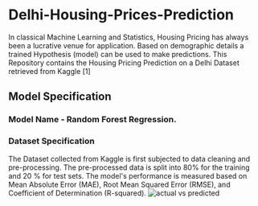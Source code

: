 # Delhi-Housing-Prices-Prediction
In classical Machine Learning and Statistics, Housing Pricing has always been a lucrative venue for application. Based on demographic details a trained Hypothesis (model) can be used to make predictions. This Repository contains the Housing Pricing Prediction on a Delhi Dataset retrieved from Kaggle [1]
## Model Specification
### Model Name - Random Forest Regression.
### Dataset Specification
The Dataset collected from Kaggle is first subjected to data cleaning and pre-processing. The pre-processed data is split into 80% for the training and 20 % for test sets. The model's performance is measured based on Mean Absolute Error (MAE), Root Mean Squared Error (RMSE), and Coefficient of Determination (R-squared). 
![actual vs predicted](https://github.com/Templar121/Delhi-Housing-Prices-Prediction/assets/128389961/7e17e0ea-7801-4364-accb-dea63feb07d4)
